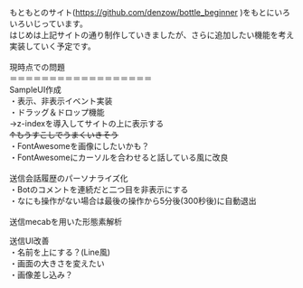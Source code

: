 もともとのサイト(https://github.com/denzow/bottle_beginner )をもとにいろいろいじっています。<br/>
はじめは上記サイトの通り制作していきましたが、さらに追加したい機能を考え実装していく予定です。<br/>
<br/>
﻿現時点での問題<br/>
＝＝＝＝＝＝＝＝＝＝＝＝＝＝＝＝＝＝<br/>
SampleUI作成<br>
・表示、非表示イベント実装<br/>
・ドラッグ＆ドロップ機能<br/>
→z-indexを導入してサイトの上に表示する<br/>
~~↑もうすこしでうまくいきそう~~<br/>
・FontAwesomeを画像にしたいかも？<br/>
・FontAwesomeにカーソルを合わせると話している風に改良<br/>
<br/>
送信会話履歴のパーソナライズ化<br/>
・Botのコメントを連続だと二つ目を非表示にする<br/>
・なにも操作がない場合は最後の操作から5分後(300秒後)に自動退出<br/>
<br/>
送信mecabを用いた形態素解析<br/>
<p>
送信UI改善<br/>
・名前を上にする？(Line風)<br/>
・画面の大きさを変えたい<br/>
・画像差し込み？<br/>
</p>
